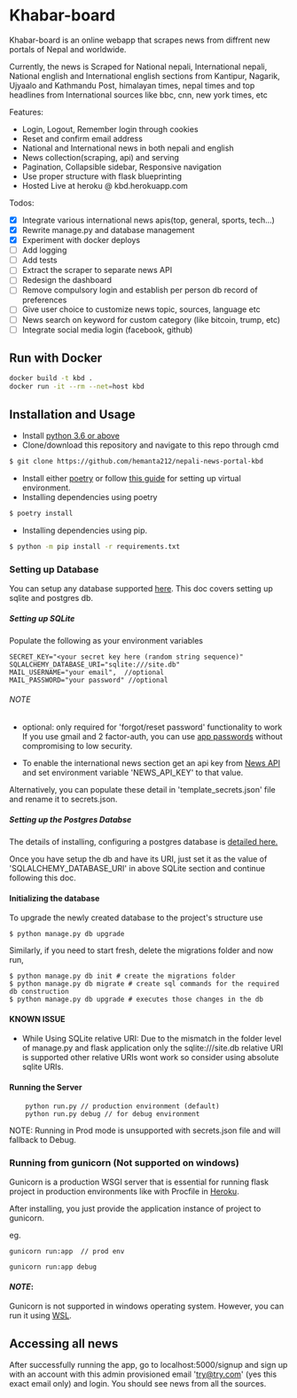 # Khabar-board
Khabar-board is an online webapp that scrapes news from diffrent new portals of Nepal and worldwide.

Currently, the news is Scraped for National nepali,
International nepali, National english and International english sections from Kantipur, Nagarik, Ujyaalo and Kathmandu Post, himalayan times, nepal times and top headlines from International sources like bbc, cnn, new york times, etc

Features:

* Login, Logout, Remember login through cookies
* Reset and confirm email address
* National and International news in both nepali and english
* News collection(scraping, api) and serving
* Pagination, Collapsible sidebar, Responsive navigation
* Use proper structure with flask blueprinting
* Hosted Live at heroku @ kbd.herokuapp.com

Todos:

- [x] Integrate various international news apis(top, general, sports, tech...)
- [x] Rewrite manage.py and database management
- [x] Experiment with docker deploys
- [ ] Add logging
- [ ] Add tests
- [ ] Extract the scraper to separate news API
- [ ] Redesign the dashboard
- [ ] Remove compulsory login and establish per person db record of preferences
- [ ] Give user choice to customize news topic, sources, language etc
- [ ] News search on keyword for custom category (like bitcoin, trump, etc)
- [ ] Integrate social media login (facebook, github)

## Run with Docker

```sh
docker build -t kbd .
docker run -it --rm --net=host kbd
```

## Installation and Usage

- Install [python 3.6 or above](https://python.org/downloads)
- Clone/download this repository and navigate to this repo through cmd

```sh
$ git clone https://github.com/hemanta212/nepali-news-portal-kbd
```

- Install either [poetry](https://github.com/python-poetry/poetry) or follow [this guide](/docs/venv.md) for setting up virtual environment.
- Installing dependencies using poetry
```sh
$ poetry install
```
- Installing dependencies using pip.
```sh
$ python -m pip install -r requirements.txt
```

### Setting up Database
You can setup any database supported [here](https://docs.sqlalchemy.org/en/13/core/engines.html#supported-databases). This doc covers setting up sqlite and postgres db.

##### Setting up SQLite
Populate the following as your environment variables

```
SECRET_KEY="<your secret key here (random string sequence)"
SQLALCHEMY_DATABASE_URI="sqlite:///site.db"
MAIL_USERNAME="your email",  //optional
MAIL_PASSWORD="your password" //optional
```

###### NOTE
* optional: only required for 'forgot/reset password' functionality to work
If you use gmail and 2 factor-auth, you can use [app passwords](https://support.google.com/accounts/answer/185833) without compromising to low security.

* To enable the international news section get an api key from [News API](https://newsapi.org/register) and set environment variable 'NEWS_API_KEY' to that value.

Alternatively, you can populate these detail in 'template_secrets.json' file and rename it to secrets.json.

##### Setting up the Postgres Databse
The details of installing, configuring a postgres database is [detailed here.](/docs/postgres_setup.md)

Once you have setup the db and have its URI, just set it as the value of 'SQLALCHEMY_DATABASE_URI' in above SQLite section and continue following this doc.

#### Initializing the database
To upgrade the newly created database to the project's structure use 
```
$ python manage.py db upgrade
```

Similarly, if you need to start fresh, delete the migrations folder and now run,
```
$ python manage.py db init # create the migrations folder
$ python manage.py db migrate # create sql commands for the required db construction
$ python manage.py db upgrade # executes those changes in the db
```

#### KNOWN ISSUE
- While Using SQLite relative URI:
Due to the mismatch in the folder level of manage.py and flask application only the sqlite:///site.db relative URI is supported other relative URIs wont work so consider using absolute sqlite URIs.

#### Running the Server
```
    python run.py // production environment (default)
    python run.py debug // for debug environment
```

NOTE: Running in Prod mode is unsupported with secrets.json file and will fallback to Debug.

### Running from gunicorn (Not supported on windows) <a id='gunicorn'></a>
Gunicorn is a production WSGI server that is essential for running flask project in production environments like with Procfile in [Heroku](https://heroku.com).

After installing, you just provide the application instance of project to gunicorn.

eg.
```
gunicorn run:app  // prod env

gunicorn run:app debug
```

#### *NOTE*:
Gunicorn is not supported in windows operating system. However, you can run it using [WSL](https://google.com/search?query=windows%20subsystem%20for%20linux).

## Accessing all news
After successfully running the app, go to localhost:5000/signup and sign up with an account with this admin provisioned email 'try@try.com' (yes this exact email only) and login. You should see news from all the sources.
